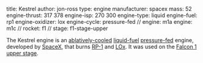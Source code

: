 title: Kestrel
author: jon-ross
type: engine
manufacturer: spacex
mass: 52
engine-thrust: 317 378
engine-isp: 270 300
engine-type: liquid
engine-fuel: rp1
engine-oxidizer: lox
engine-cycle: pressure-fed
//
engine: m1a
engine: m1c
//
rocket: f1
//
stage: f1-stage-upper

The Kestrel engine is an [ablatively-cooled](term)
[liquid-fuel](term) [pressure-fed](term) engine, developed by
[SpaceX](term), that burns [RP-1](term) and [LOx](term). It was used
on the [Falcon 1 upper stage](term:f1-stage-upper).
